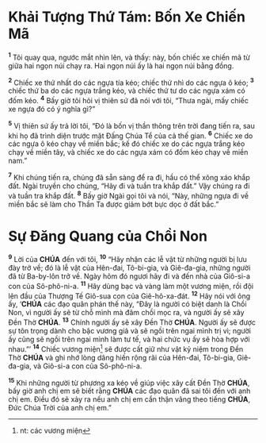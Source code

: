 # Khải Tượng Thứ Tám: Bốn Xe Chiến Mã
<sup><b>1</b></sup> Tôi quay qua, ngước mắt nhìn lên, và thấy: này, bốn chiếc xe chiến mã từ giữa hai ngọn núi chạy ra. Hai ngọn núi ấy là hai ngọn núi bằng đồng.

<sup><b>2</b></sup> Chiếc xe thứ nhất do các ngựa tía kéo; chiếc thứ nhì do các ngựa ô kéo; <sup><b>3</b></sup> chiếc thứ ba do các ngựa trắng kéo, và chiếc thứ tư do các ngựa xám có đốm kéo. <sup><b>4</b></sup> Bấy giờ tôi hỏi vị thiên sứ đã nói với tôi, “Thưa ngài, mấy chiếc xe ngựa đó có ý nghĩa gì?”

<sup><b>5</b></sup> Vị thiên sứ ấy trả lời tôi, “Đó là bốn vị thần thông trên trời đang tiến ra, sau khi họ đã trình diện trước mặt Đấng Chúa Tể của cả thế gian. <sup><b>6</b></sup> Chiếc xe do các ngựa ô kéo chạy về miền bắc; kế đó chiếc xe do các ngựa trắng kéo chạy về miền tây, và chiếc xe do các ngựa xám có đốm kéo chạy về miền nam.”

<sup><b>7</b></sup> Khi chúng tiến ra, chúng đã sẵn sàng để ra đi, hầu có thể xông xáo khắp đất. Ngài truyền cho chúng, “Hãy đi và tuần tra khắp đất.” Vậy chúng ra đi và tuần tra khắp đất. <sup><b>8</b></sup> Bấy giờ Ngài gọi tôi và nói, “Này, những ngựa đi về miền bắc sẽ làm cho Thần Ta được giảm bớt bực dọc ở đất bắc.”

# Sự Đăng Quang của Chồi Non
<sup><b>9</b></sup> Lời của **CHÚA** đến với tôi, <sup><b>10</b></sup> “Hãy nhận các lễ vật từ những người bị lưu đày trở về; đó là lễ vật của Hên-đai, Tô-bi-gia, và Giê-đa-gia, những người đã từ Ba-by-lôn trở về. Ngày hôm đó ngươi hãy đi và đến nhà của Giô-si-a con của Sô-phô-ni-a. <sup><b>11</b></sup> Hãy dùng bạc và vàng làm một vương miện, rồi đội lên đầu của Thượng Tế Giô-sua con của Giê-hô-xa-đát. <sup><b>12</b></sup> Hãy nói với ông ấy, ‘**CHÚA** các đạo quân phán thế này, “Đây là người có biệt danh là Chồi Non, vì người ấy sẽ từ chỗ mình mà đâm chồi mọc ra, và người ấy sẽ xây Đền Thờ **CHÚA**. <sup><b>13</b></sup> Chính người ấy sẽ xây Đền Thờ **CHÚA**. Người ấy sẽ được sự tôn trọng dành cho bậc vương giả và sẽ ngồi trên ngai mình trị vì; người ấy cũng sẽ ngồi trên ngai mình làm tư tế, và hai chức vụ ấy sẽ hòa hợp với nhau.”’ <sup><b>14</b></sup> Chiếc vương miện[^1-a2d89054-cebf-4ffa-8cd9-f24840af4f3f] sẽ được cất giữ như vật kỷ niệm trong Đền Thờ **CHÚA** và ghi nhớ lòng dâng hiến rộng rãi của Hên-đai, Tô-bi-gia, Giê-đa-gia, và Giô-si-a con của Sô-phô-ni-a.

<sup><b>15</b></sup> Khi những người từ phương xa kéo về giúp việc xây cất Đền Thờ **CHÚA**, bấy giờ anh chị em sẽ biết rằng **CHÚA** các đạo quân đã sai tôi đến với anh chị em. Điều đó sẽ xảy ra nếu anh chị em cẩn thận vâng theo tiếng **CHÚA**, Đức Chúa Trời của anh chị em.”

[^1-a2d89054-cebf-4ffa-8cd9-f24840af4f3f]: nt: các vương miện